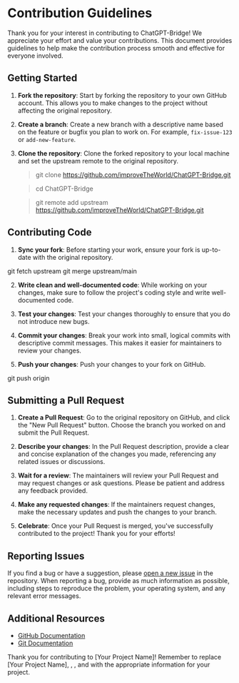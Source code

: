 # Contribution Guidelines

Thank you for your interest in contributing to ChatGPT-Bridge! We appreciate your effort and value your contributions. This document provides guidelines to help make the contribution process smooth and effective for everyone involved.

## Getting Started

1. **Fork the repository**: Start by forking the repository to your own GitHub account. This allows you to make changes to the project without affecting the original repository.

2. **Create a branch**: Create a new branch with a descriptive name based on the feature or bugfix you plan to work on. For example, `fix-issue-123` or `add-new-feature`.

3. **Clone the repository**: Clone the forked repository to your local machine and set the upstream remote to the original repository.

   >git clone https://github.com/improveTheWorld/ChatGPT-Bridge.git

   >cd ChatGPT-Bridge

   >git remote add upstream https://github.com/improveTheWorld/ChatGPT-Bridge.git



## Contributing Code

1. **Sync your fork**: Before starting your work, ensure your fork is up-to-date with the original repository.

git fetch upstream
git merge upstream/main


2. **Write clean and well-documented code**: While working on your changes, make sure to follow the project's coding style and write well-documented code.

3. **Test your changes**: Test your changes thoroughly to ensure that you do not introduce new bugs.

4. **Commit your changes**: Break your work into small, logical commits with descriptive commit messages. This makes it easier for maintainers to review your changes.

5. **Push your changes**: Push your changes to your fork on GitHub.

git push origin <your-branch-name>


## Submitting a Pull Request

1. **Create a Pull Request**: Go to the original repository on GitHub, and click the "New Pull Request" button. Choose the branch you worked on and submit the Pull Request.

2. **Describe your changes**: In the Pull Request description, provide a clear and concise explanation of the changes you made, referencing any related issues or discussions.

3. **Wait for a review**: The maintainers will review your Pull Request and may request changes or ask questions. Please be patient and address any feedback provided.

4. **Make any requested changes**: If the maintainers request changes, make the necessary updates and push the changes to your branch.

5. **Celebrate**: Once your Pull Request is merged, you've successfully contributed to the project! Thank you for your efforts!

## Reporting Issues

If you find a bug or have a suggestion, please [open a new issue](https://github.com/improveTheWorld/ChatGPT-Bridge/issues/new) in the repository. When reporting a bug, provide as much information as possible, including steps to reproduce the problem, your operating system, and any relevant error messages.

## Additional Resources

- [GitHub Documentation](https://docs.github.com/en)
- [Git Documentation](https://git-scm.com/doc)

Thank you for contributing to [Your Project Name]!
Remember to replace [Your Project Name], <your-username>, <repository-name>, and <original-owner> with the appropriate information for your project.